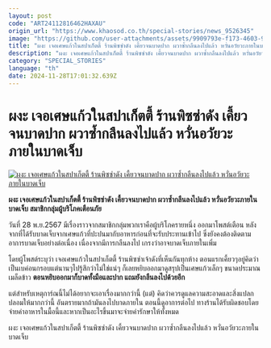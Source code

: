 ```yaml
---
layout: post
code: "ART24112816462HAXAU"
origin_url: "https://www.khaosod.co.th/special-stories/news_9526345"
image: "https://github.com/user-attachments/assets/9909793e-f173-4603-97d5-1d495ab854b0"
title: "ผงะ เจอเศษแก้วในสปาเก็ตตี้ ร้านพิซซ่าดัง เคี้ยวจนบาดปาก ผวาซ้ำกลืนลงไปแล้ว หวั่นอวัยวะภายในบาดเจ็บ"
description: "ผงะ เจอเศษแก้วในสปาเก็ตตี้ ร้านพิซซ่าดัง เคี้ยวจนบาดปาก ผวาซ้ำกลืนลงไปแล้ว หวั่นอวัยวะภายในบาดเจ็บ สมาชิกกลุ่มผู้บริโภคเตือนภัย"
category: "SPECIAL_STORIES"
language: "th"
date: 2024-11-28T17:01:32.639Z
---
```


# ผงะ เจอเศษแก้วในสปาเก็ตตี้ ร้านพิซซ่าดัง เคี้ยวจนบาดปาก ผวาซ้ำกลืนลงไปแล้ว หวั่นอวัยวะภายในบาดเจ็บ

[![ผงะ เจอเศษแก้วในสปาเก็ตตี้ ร้านพิซซ่าดัง เคี้ยวจนบาดปาก ผวาซ้ำกลืนลงไปแล้ว หวั่นอวัยวะภายในบาดเจ็บ](https://www.khaosod.co.th/wpapp/uploads/2024/11/foood2.jpg "ผงะ เจอเศษแก้วในสปาเก็ตตี้ ร้านพิซซ่าดัง เคี้ยวจนบาดปาก ผวาซ้ำกลืนลงไปแล้ว หวั่นอวัยวะภายในบาดเจ็บ")](https://www.khaosod.co.th/wpapp/uploads/2024/11/foood2.jpg)

**ผงะ เจอเศษแก้วในสปาเก็ตตี้ ร้านพิซซ่าดัง เคี้ยวจนบาดปาก ผวาซ้ำกลืนลงไปแล้ว หวั่นอวัยวะภายในบาดเจ็บ สมาชิกกลุ่มผู้บริโภคเตือนภัย**

วันที่ 28 พ.ย.2567 มีเรื่องราวจากสมาชิกกลุ่มพวกเราคือผู้บริโภครายหนึ่ง ออกมาโพสต์เตือน หลังจากที่ได้รับบาดเจ็บจากเศษแก้วที่ปะปนมากับอาหารก่อนที่จะรับประทานเข้าไป ซึ่งยังคงต้องติดตามอาการบาดเจ็บอย่างต่อเนื่อง เนื่องจากมีการกลืนลงไป เกรงว่าอาจบาดเจ็บภายในเพิ่ม

โดยผู้โพสต์ระบุว่า เจอเศษแก้วในสปาเก็ตตี้ ร้านพิซซ่าเจ้าดังที่เห็นกันทุกห้าง ตอนแรกเคี้ยวๆอยู่คิดว่าเป็นเบค่อนกรอบแต่นานๆไปรู้สึกว่าไม่ใช่แน่ๆ ก็เลยหยิบออกมาดูสรุปเป็นเศษแก้วเล็กๆ ขนาดประมาณเมล็ดข้าว **ตอนหยิบออกมาก็บาดทั้งมือและปาก แถมยังกลืนลงไปด้วยอีก**

แต่สำหรับเหตุการ์ณนี้ไม่ได้อยากจะเอาเรื่องมากกว่านี้ (แต่) คิดว่าควรดูแลความสะอาดและสิ่งแปลกปลอมให้มากกว่านี้ อันตรายมากถ้ามันลงไปบาดภายใน ตอนนี้ดูอาการต่อไป ทางร้านได้รับผิดชอบโดยจ่ายค่าอาหารในมื้อนี้และหากเป็นอะไรขึ้นมาจะจ่ายค่ารักษาให้ทั้งหมด

ผงะ เจอเศษแก้วในสปาเก็ตตี้ ร้านพิซซ่าดัง เคี้ยวจนบาดปาก ผวาซ้ำกลืนลงไปแล้ว หวั่นอวัยวะภายในบาดเจ็บ